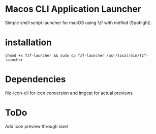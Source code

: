 # Macos CLI Application Launcher
Simple shell script launcher for macOS using fzf with mdfind (Spotlight).

# installation
```
chmod +x fzf-launcher && sudo cp fzf-launcher /usr/local/bin/fzf-launcher
```
# Dependencies
[file-icon-cli](https://github.com/sindresorhus/file-icon-cli) for icon conversion and imgcat for actual previews

# ToDo
Add icon preview through sixel
